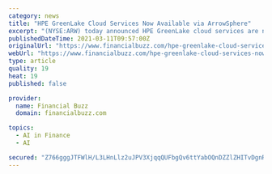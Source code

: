 ```yaml
---
category: news
title: "HPE GreenLake Cloud Services Now Available via ArrowSphere"
excerpt: "(NYSE:ARW) today announced HPE GreenLake cloud services are now available via its ArrowSphere cloud marketplace at pre-configured and pre-priced offers through the Swift Sales Program. Available in over 35 countries globally,"
publishedDateTime: 2021-03-11T09:57:00Z
originalUrl: "https://www.financialbuzz.com/hpe-greenlake-cloud-services-now-available-via-arrowsphere/"
webUrl: "https://www.financialbuzz.com/hpe-greenlake-cloud-services-now-available-via-arrowsphere/"
type: article
quality: 19
heat: 19
published: false

provider:
  name: Financial Buzz
  domain: financialbuzz.com

topics:
  - AI in Finance
  - AI

secured: "Z766gggJTFWlH/L3LHnLlz2uJPV3XjqqQUFbgQv6ttYabOQnDZZlZHITvDgnRtPnIr9+yfJg6q4Bh5FbLblOoBD5ltnDviSgDkBJZY4+eJhpvPdh77tDptNjAghDW1Ek85IsGi5TcZEUkFUo2d9Z8oK4NaYmWDvXE5t38vgDKMz2L4/OO3m8bzGK5hPwLHAG/3UlEZ3/8CdoZJlrG0Tokx2DZ6qeCI6rvy2swGs9n+FIelmHJYk1/sDu17fjWAZ45fyv3OZRtXM3RdkUwXtzhSNN60QO+ApYZEZQe9daitpeRM/ySyDalNiecEz7+7DNanze5mScYKwFfA7T2J+dD3th3ppKhMTu6ikbBLSE840=;lbeyrtLsQWElPW9/7lgH2w=="
---
```


